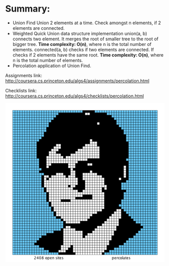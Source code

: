 # Summary:
* Union Find
   Union 2 elements at a time. Check amongst n elements, if 2 elements are connected. 
* Weighted Quick Union data structure implementation
   union(a, b) connects two element. It merges the root of smaller tree to the root of bigger tree. **Time complexity: O(n)**, where n is the total number of elements.
   connected(a, b) checks if two elements are connected. If checks if 2 elements have the same root. **Time complexity: O(n)**, where n is the total number of elements.
* Percolation application of Union Find.


Assignments link:
http://coursera.cs.princeton.edu/algs4/assignments/percolation.html

Checklists link:
http://coursera.cs.princeton.edu/algs4/checklists/percolation.html

![percolation of sedgewick](./coursera_resource/test/sedgewick60.png)
